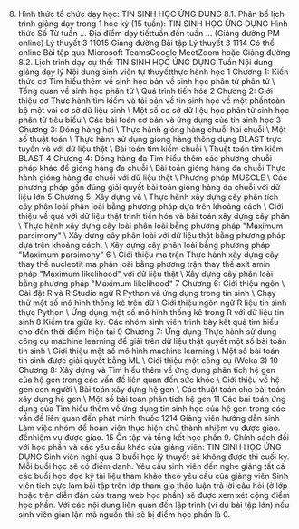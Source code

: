 8. Hình thức tổ chức dạy học: TIN SINH HỌC ỨNG DỤNG
8.1. Phân bổ lịch trình giảng dạy trong 1 học kỳ (15 tuần): TIN SINH HỌC ỨNG DỤNG Hình thức Số Từ tuần ... Địa điểm dạy tiếttuần đến tuần ... (Giảng đường PM online) Lý thuyết 3 11015 Giảng đường Bài tập Lý thuyết 3 1114 Có thể online Bài tập qua Microsoft TeamsGoogle MeetZoom hoặc Giảng đường 8.2. Lịch trình dạy cụ thể: TIN SINH HỌC ỨNG DỤNG Tuần Nội dung giảng dạy lý Nội dung sinh viên tự thuyếtthực hành học 1 Chương 1: Kiến thức cơ Tìm hiểu thêm về sinh học bản về sinh học phân tử phân tử \ Tổng quan về sinh học phân tử \ Quá trình tiến hóa 2 Chương 2: Giới thiệu cơ Thực hành tìm kiếm và tải bản về tin sinh học về một phầntoàn bộ một vài cơ sở dữ liệu sinh \ Một số cơ sở dữ liệu học phân tử sinh học phân tử tiêu biểu \ Các bài toán cơ bản và ứng dụng của tin sinh học 3 Chương 3: Dóng hàng hai \ Thực hành gióng hàng chuỗi hai chuỗi \ Một số thuật toán \ Thực hành sử dụng gióng hàng thông dụng BLAST trực tuyến và với dữ liệu thật \ Bài toán tìm kiếm chuỗi \ Thuật toán tìm kiếm BLAST 4 Chương 4: Dóng hàng đa Tìm hiểu thêm các phương chuỗi pháp khác để gióng hàng đa chuỗi \ Bài toán gióng hàng đa chuỗi Thực hành gióng hàng đa chuỗi với dữ liệu thật \ Phương pháp MUSCLE \ Các phương pháp gần đúng giải quyết bài toán gióng hàng đa chuỗi với dữ liệu lớn 5 Chương 5: Xây dựng và \ Thực hành xây dựng cây phân tích cây phân loài phân loài bằng phương pháp dựa trên khoảng cách \ Giới thiệu về quá với dữ liệu thật trình tiến hóa và bài toán xây dựng cây phân \ Thực hành xây dựng cây loài phân loài bằng phương pháp "Maximum parsimony" \ Xây dựng cây phân loài với dữ liệu thật bằng phương pháp dựa trên khoảng cách. \ Xây dựng cây phân loài bằng phương pháp "Maximum parsimony" 6 \ Giới thiệu ma trận Thực hành xây dựng cây thay thế nucleotit ma phân loài bằng phương trận thay thế axít amin pháp "Maximum likelihood" với dữ liệu thật \ Xây dựng cây phân loài bằng phương pháp "Maximum likelihood" 7 Chương 6: Giới thiệu ngôn \ Cài đặt R và R Studio ngữ R Python và ứng dụng trong tin sinh \ Chạy thử một số mô hình thống kê trên dữ \ Giới thiệu ngôn ngữ R liệu tin sinh thực Python \ Ứng dụng một số mô hình thống kê trong R với dữ liệu tin sinh 8 Kiểm tra giữa kỳ. Các nhóm sinh viên trình bày kết quả tìm hiểu cho đến thời điểm hiện tại 9 Chương 7: Ứng dụng Thực hành sử dụng công cụ machine learning để giải trên dữ liệu thật quyết một số bài toán tin sinh \ Giới thiệu một số mô hình machine learning \ Một số bài toán tin sinh được giải quyết bằng ML \ Giới thiệu một công cụ (Weka 3) 10 Chương 8: Xây dựng và Tìm hiểu thêm về ứng dụng phân tích hệ gen của hệ gen trong các vấn đề liên quan đến sức khỏe \ Giới thiệu về hệ gen con người \ Bài toán xây dựng hệ gen \ Các thuật toán cho bài toán xây dựng hệ gen \ Một số bài toán phân tích hệ gen 11 Các bài toán ứng dụng của Tìm hiểu thêm về ứng dụng tin sinh học của hệ gen trong các vấn đề liên quan đến phát minh thuốc 1214 Giảng viên hướng dẫn sinh Làm việc nhóm để hoàn viên thực hiện chủ thành nhiệm vụ được giao. đềnhiệm vụ được giao. 15 Ôn tập và tổng kết học phần 9. Chính sách đối với học phần và các yêu cầu khác của giảng viên: TIN SINH HỌC ỨNG DỤNG Sinh viên nghỉ quá 3 buổi học lý thuyết sẽ không được thi cuối kỳ. Mỗi buổi học sẽ có điểm danh. Yêu cầu sinh viên đến nghe giảng tất cả các buổi học đọc kỹ tài liệu tham khảo theo yêu cầu của giảng viên Sinh viên tích cực làm bài tập trên lớp tham gia thảo luận trả lời câu hỏi (ở lớp hoặc trên diễn đàn của trang web học phần) sẽ được xem xét cộng điểm học phần. Với các nội dung liên quan đến lập trình (ví dụ bài tập lớn) nếu sinh viên gian lận mã nguồn thì sẽ bị điểm học phần là 0.
